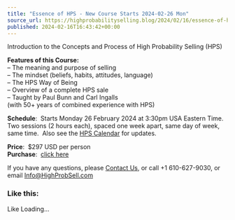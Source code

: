 ```yaml
---
title: "Essence of HPS - New Course Starts 2024-02-26 Mon"
source_url: https://highprobabilityselling.blog/2024/02/16/essence-of-hps-new-course-starts-2024-02-26-mon
published: 2024-02-16T16:43:42+00:00
---
```

Introduction to the Concepts and Process of High Probability Selling (HPS)


**Features of this Course:**   
– The meaning and purpose of selling  
– The mindset (beliefs, habits, attitudes, language)  
– The HPS Way of Being  
– Overview of a complete HPS sale  
– Taught by Paul Bunn and Carl Ingalls   
 (with 50\+ years of combined experience with HPS)


**Schedule**:  Starts Monday 26 February 2024 at 3:30pm USA Eastern Time.  Two sessions (2 hours each), spaced one week apart, same day of week, same time.  Also see the [HPS Calendar](https://calendar.google.com/calendar/embed?src=l1p6g548eqlpa67tt2bqso2t9k%40group.calendar.google.com&ctz=America%2FNew_York) for updates. 


**Price**:  $297 USD per person   
**Purchase**:  [click here](https://high-probability-selling.myshopify.com/cart/41066936041532:1?channel=buy_button)


If you have any questions, please [Contact Us](https://highprobabilityselling.blog/contact/), or call \+1 610\-627\-9030, or email [Info@HighProbSell.com](mailto:Info@HighProbSell.com?subject=About%20Essence%20of%20HPS)



### Like this:

Like Loading...
